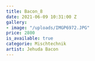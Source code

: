 ```yaml
---
title: Bacon_8
date: 2021-06-09 10:31:00 Z
gallery:
- image: "/uploads/IMGP6972.JPG"
price: 2800
is_available: true
categorie: Mischtechnik
artist: Jehuda Bacon
---
```


